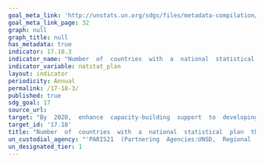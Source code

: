 ```yaml
---
goal_meta_link: 'http://unstats.un.org/sdgs/files/metadata-compilation/Metadata-Goal-17.pdf'
goal_meta_link_page: 32
graph: null
graph_title: null 
has_metadata: true
indicator: 17.18.3
indicator_name: "Number  of  countries  with  a  national  statistical  plan  that  is  fully  funded  and  under  implementation,  by  source  of  funding"
indicator_variable: natstat_plan
layout: indicator
periodicity: Annual
permalink: /17-18-3/
published: true
sdg_goal: 17
source_url: 
target: "By  2020,  enhance  capacity-building  support  to  developing  countries,  including  for  least  developed  countries  and  small  island  developing  States,  to  increase  significantly  the  availability  of  high-quality,  timely  and  reliable  data  disaggregated  by  income,  gender,  age,  race,  ethnicity,  migratory  status,  disability,  geographic  location  and  other  characteristics  relevant  in  national  contexts."
target_id: '17.18'
title: "Number  of  countries  with  a  national  statistical  plan  that  is  fully  funded  and  under  implementation,  by  source  of  funding"
un_custodial_agency: "'PARIS21  (Partnering  Agencies:UNSD,  Regional  Commissions,  World  Bank)'"
un_designated_tier: 1
---
```

